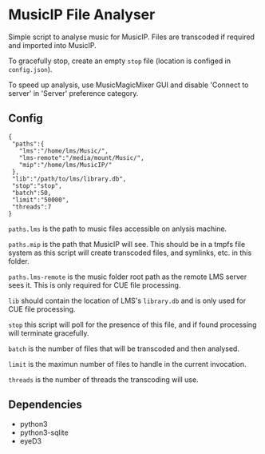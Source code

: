 # MusicIP File Analyser

Simple script to analyse music for MusicIP. Files are transcoded if required
and imported into MusicIP.

To gracefully stop, create an empty `stop` file (location is configed in
`config.json`).

To speed up analysis, use MusicMagicMixer GUI and disable 'Connect to server' in
'Server' preference category.

## Config

```
{
 "paths":{
   "lms":"/home/lms/Music/",
   "lms-remote":"/media/mount/Music/",
   "mip":"/home/lms/MusicIP/"
 },
 "lib":"/path/to/lms/library.db",
 "stop":"stop",
 "batch":50,
 "limit":"50000",
 "threads":7
}
```

`paths.lms` is the path to music files accessible on anlysis machine.

`paths.mip` is the path that MusicIP will see. This should be in a tmpfs file
system as this script will create transcoded files, and symlinks, etc. in this
folder.

`paths.lms-remote` is the music folder root path as the remote LMS server sees
it. This is only required for CUE file processing.

`lib` should contain the location of LMS's `library.db` and is only used for CUE
file processing.

`stop` this script will poll for the presence of this file, and if found
processing will terminate gracefully.

`batch` is the number of files that will be transcoded and then analysed.

`limit` is the maximun number of files to handle in the current invocation.

`threads` is the number of threads the transcoding will use.

## Dependencies

- python3
- python3-sqlite
- eyeD3
